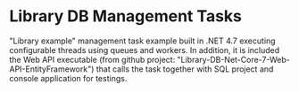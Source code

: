 # Library DB Management Tasks

"Library example" management task example built in .NET 4.7 executing configurable threads using queues and workers. In addition, it is included the Web API executable (from github project: "Library-DB-Net-Core-7-Web-API-EntityFramework") that calls the task together with SQL project and console application for testings.
